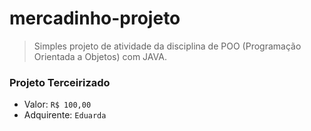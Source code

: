 # mercadinho-projeto
> Simples projeto de atividade da disciplina de POO (Programação Orientada a Objetos) com JAVA.

### Projeto Terceirizado
* Valor: `R$ 100,00`
* Adquirente: `Eduarda`
